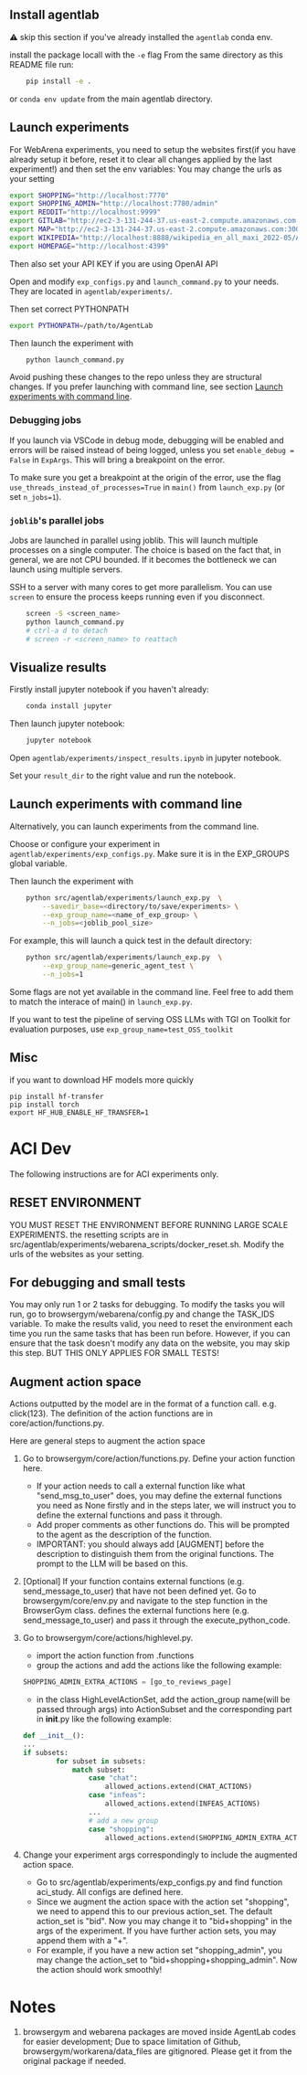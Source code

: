 ## Install agentlab

:warning: skip this section if you've already installed the `agentlab` conda env.

install the package locall with the `-e` flag
From the same directory as this README file run:

```bash
    pip install -e .
```

or `conda env update` from the main agentlab directory.

## Launch experiments

For WebArena experiments, you need to setup the websites first(if you have already setup it before, reset it to clear all changes applied by the last experiment!) and then set the env variables:
You may change the urls as your setting
```bash
export SHOPPING="http://localhost:7770"
export SHOPPING_ADMIN="http://localhost:7780/admin"
export REDDIT="http://localhost:9999"
export GITLAB="http://ec2-3-131-244-37.us-east-2.compute.amazonaws.com:8023"
export MAP="http://ec2-3-131-244-37.us-east-2.compute.amazonaws.com:3000"
export WIKIPEDIA="http://localhost:8888/wikipedia_en_all_maxi_2022-05/A/User:The_other_Kiwix_guy/Landing"
export HOMEPAGE="http://localhost:4399"
```

Then also set your API KEY if you are using OpenAI API

Open and modify `exp_configs.py` and `launch_command.py` to your needs. They are
located in `agentlab/experiments/`.

Then set correct PYTHONPATH
```bash
export PYTHONPATH=/path/to/AgentLab
```

Then launch the experiment with

```bash
    python launch_command.py
```

Avoid pushing these changes to the repo unless they are structural changes.
If you prefer launching with command line, see section [Launch experiments with command line](#launch-experiments-with-command-line).

### Debugging jobs

If you launch via VSCode in debug mode, debugging will be enabled and errors will be raised
instead of being logged, unless you set `enable_debug = False` in `ExpArgs`. This
will bring a breakpoint on the error.

To make sure you get a breakpoint at the origin of the error, use the flag
`use_threads_instead_of_processes=True` in `main()` from `launch_exp.py` (or set `n_jobs=1`).


### `joblib`'s parallel jobs
Jobs are launched in parallel using joblib. This will launch multiple processes
on a single computer. The choice is based on the fact that, in general, we are not CPU
bounded. If it becomes the bottleneck we can launch using multiple servers.

SSH to a server with many cores to get more parallelism. You can use `screen` to
ensure the process keeps running even if you disconnect.

```bash
    screen -S <screen_name>
    python launch_command.py
    # ctrl-a d to detach
    # screen -r <screen_name> to reattach
```

## Visualize results
Firstly install jupyter notebook if you haven't already:

```bash
    conda install jupyter
```

Then launch jupyter notebook:
```bash
    jupyter notebook
```

Open `agentlab/experiments/inspect_results.ipynb` in jupyter notebook.

Set your `result_dir` to the right value and run the notebook.



## Launch experiments with command line
Alternatively, you can launch experiments from the command line.

Choose or configure your experiment in `agentlab/experiments/exp_configs.py`.
Make sure it is in the EXP_GROUPS global variable.

Then launch the experiment with

```bash
    python src/agentlab/experiments/launch_exp.py  \
        --savedir_base=<directory/to/save/experiments> \
        --exp_group_name=<name_of_exp_group> \
        --n_jobs=<joblib_pool_size>
```

For example, this will launch a quick test in the default directory:

```bash
    python src/agentlab/experiments/launch_exp.py  \
        --exp_group_name=generic_agent_test \
        --n_jobs=1
```

Some flags are not yet available in the command line. Feel free to add them to
match the interace of main() in `launch_exp.py`.

If you want to test the pipeline of serving OSS LLMs with TGI on Toolkit for evaluation purposes, use `exp_group_name=test_OSS_toolkit` 


## Misc

if you want to download HF models more quickly
```
pip install hf-transfer
pip install torch
export HF_HUB_ENABLE_HF_TRANSFER=1
```

# ACI Dev

The following instructions are for ACI experiments only.

## RESET ENVIRONMENT

YOU MUST RESET THE ENVIRONMENT BEFORE RUNNING LARGE SCALE EXPERIMENTS. the resetting scripts are in src/agentlab/experiments/webarena_scripts/docker_reset.sh. Modify the urls of the websites as your setting.

## For debugging and small tests

You may only run 1 or 2 tasks for debugging. To modify the tasks you will run, go to browsergym/webarena/config.py and change the TASK_IDS variable. To make the results valid, you need to reset the environment each time you run the same tasks that has been run before. However, if you can ensure that the task doesn't modify any data on the website, you may skip this step. BUT THIS ONLY APPLIES FOR SMALL TESTS!

## Augment action space

Actions outputted by the model are in the format of a function call. e.g. click(123). The definition of the action functions are in core/action/functions.py.

Here are general steps to augment the action space

1. Go to browsergym/core/action/functions.py. Define your action function here. 
    - If your action needs to call a external function like what "send_msg_to_user" does, you may define the external functions you need as None firstly and in the steps later, we will instruct you to define the external functions and pass it through.
    - Add proper comments as other functions do. This will be prompted to the agent as the description of the function. 
    - IMPORTANT: you should always add [AUGMENT] before the description to distinguish them from the original functions. The prompt to the LLM will be based on this.

2. [Optional] If your function contains external functions (e.g. send_message_to_user) that have not been defined yet. Go to browsergym/core/env.py and navigate to the step function in the BrowserGym class. defines the external functions here (e.g. send_message_to_user) and pass it through the execute_python_code.

3. Go to browsergym/core/actions/highlevel.py.
    - import the action function from .functions
    - group the actions and add the actions like the following example:
    ```python
    SHOPPING_ADMIN_EXTRA_ACTIONS = [go_to_reviews_page]
    ```
    - in the class HighLevelActionSet, add the action_group name(will be passed through args) into ActionSubset and the corresponding part in __init__.py like the following example:
    ```python
    def __init__():
    ...
    if subsets:
            for subset in subsets:
                match subset:
                    case "chat":
                        allowed_actions.extend(CHAT_ACTIONS)
                    case "infeas":
                        allowed_actions.extend(INFEAS_ACTIONS)
                    ...
                    # add a new group
                    case "shopping":
                        allowed_actions.extend(SHOPPING_ADMIN_EXTRA_ACTIONS)
    ```
4. Change your experiment args correspondingly to include the augmented action space. 
    - Go to src/agentlab/experiments/exp_configs.py and find function aci_study. All configs are defined here.
    - Since we augment the action space with the action set "shopping", we need to append this to our previous action_set. The default action_set is "bid". Now you may change it to "bid+shopping" in the args of the experiment. If you have further action sets, you may append them with a "+".
    - For example, if you have a new action set "shopping_admin", you may change the action_set to "bid+shopping+shopping_admin".
Now the action should work smoothly!

# Notes

1. browsergym and webarena packages are moved inside AgentLab codes for easier development; Due to space limitation of Github, browsergym/workarena/data_files are gitignored. Please get it from the original package if needed.